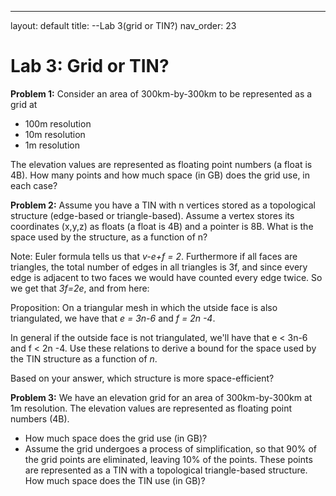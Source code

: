 ---
layout: default 
title: --Lab 3(grid or TIN?)
nav_order: 23

# Lab 3: Grid or TIN?


__Problem 1:__ Consider an area of 300km-by-300km to be represented as a grid at 
  *   100m resolution
  *   10m resolution
  *   1m resolution

The elevation values are represented as floating point numbers (a float is 4B). 
How many points and how much space (in GB) does the grid use, in each case? 


__Problem 2:__ Assume you have a TIN with n vertices stored as a topological structure (edge-based  or  triangle-based).  Assume a vertex stores its coordinates (x,y,z) as floats (a float is 4B) and a  pointer is 8B.  What is the space  used by the structure, as a function of  n? 


Note: Euler formula tells us that _v-e+f = 2_. Furthermore if all faces are triangles, the total number of edges in all triangles is 3f, and since every edge is adjacent to two  faces we would have counted every edge twice. So we get that _3f=2e_, and from here: 

Proposition: On a triangular mesh in which the utside face is also triangulated, we have that _e = 3n-6_ and _f = 2n -4_. 

In general if the outside face is not triangulated,  we'll have that e < 3n-6 and f < 2n -4.  Use these relations to derive a bound  for the space used by the TIN structure as a function of _n_. 

Based on  your answer, which structure is more space-efficient? 


__Problem 3:__ We have an elevation grid for an area of  300km-by-300km at 1m resolution. The elevation values are represented as floating point numbers (4B). 

 * How much space does the grid use (in GB)?
 * Assume the grid undergoes a process of simplification, so that 90% of the grid points are eliminated, leaving 10% of the points.  These points are represented as a TIN with a topological triangle-based structure.  How much space does the TIN use (in GB)? 

